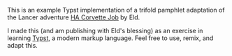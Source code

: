 This is an example Typst implementation of a trifold pamphlet adaptation of the Lancer adventure [HA Corvette Job](https://hackmd.io/@Eldraen/SJd1_hBKL) by Eld.

I made this (and am publishing with Eld's blessing) as an exercise in learning [Typst](https://typst.app/), a modern markup language. Feel free to use, remix, and adapt this.
